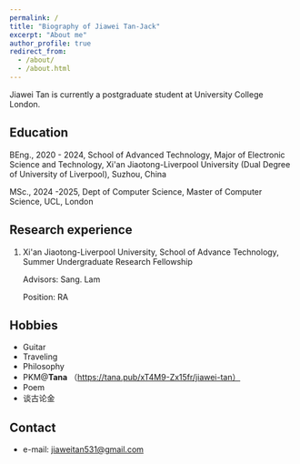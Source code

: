 ```yaml
---
permalink: /
title: "Biography of Jiawei Tan-Jack"
excerpt: "About me"
author_profile: true
redirect_from: 
  - /about/
  - /about.html
---
```


Jiawei Tan is currently a  postgraduate student at University College London. 

## Education 

BEng., 2020 - 2024, School of Advanced Technology, Major of Electronic Science and Technology, Xi'an Jiaotong-Liverpool University (Dual Degree of University of Liverpool), Suzhou, China

MSc., 2024 -2025, Dept of Computer Science, Master of Computer Science, UCL, London

## Research experience

1. Xi'an Jiaotong-Liverpool University, School of Advance Technology, Summer Undergraduate Research Fellowship

   Advisors: Sang. Lam

   Position: RA

## Hobbies
- Guitar
- Traveling
- Philosophy
- PKM@**Tana** （https://tana.pub/xT4M9-Zx15fr/jiawei-tan）
- Poem
- 谈古论金
## Contact
* e-mail: jiaweitan531@gmail.com

